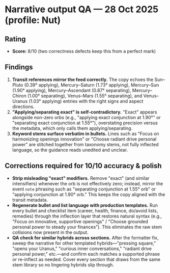 # Narrative output QA — 28 Oct 2025 (profile: Nut)

## Rating
- **Score:** 8/10 (two correctness defects keep this from a perfect mark)

## Findings
1. **Transit references mirror the feed correctly.** The copy echoes the Sun–Pluto (0.39° applying), Mercury–Saturn (1.73° applying), Mercury–Sun (1.90° applying), Mercury–Ascendant (0.87° separating), Mercury–Chiron (1.00° separating), Venus–Mars (1.55° separating), and Venus–Uranus (1.03° applying) entries with the right signs and aspect directions.
2. **"Applying/separating exact" is self-contradictory.** "Exact" appears alongside non-zero orbs (e.g., "applying exact conjunction at 1.90°" or "separating exact conjunction at 1.55°"), overstating precision versus the metadata, which only calls them applying/separating.
3. **Keyword stems surface verbatim in bullets.** Lines such as "Focus on harmonizing openings innovation" or "Choose radiant drive personal power" are stitched together from taxonomy stems, not fully inflected language, so the guidance reads unedited and unclear.

## Corrections required for 10/10 accuracy & polish
- **Strip misleading "exact" modifiers.** Remove "exact" (and similar intensifiers) whenever the orb is not effectively zero; instead, mirror the event `note` phrasing such as "separating conjunction at 1.55° orb" or "applying conjunction at 1.90° orb." This keeps the copy aligned with the transit metadata.
- **Regenerate bullet and list language with production templates.** Run every bullet and checklist item (career, health, finance, do/avoid lists, remedies) through the inflection layer that restores natural syntax (e.g., "Focus on innovative, supportive openings" / "Choose grounded personal power to steady your finances"). This eliminates the raw stem collisions now present in the output.
- **QA check for similar hybrids across sections.** After the formatter fix, sweep the narrative for other templated hybrids—"pressing square," "opens your Uranus," "curious inner conversations," "radiant drive personal power," etc.—and confirm each matches a supported phrase or re-inflect as needed. Cover every section that draws from the same stem library so no lingering hybrids slip through.
